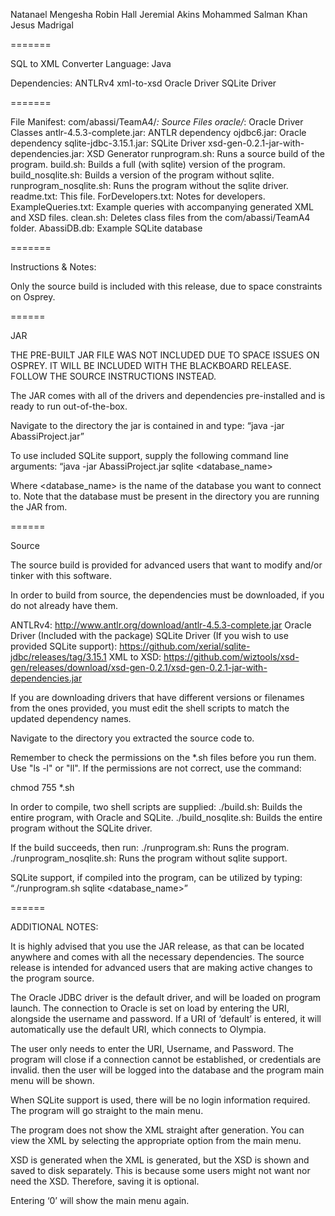 Natanael Mengesha
Robin Hall
Jeremial Akins
Mohammed Salman Khan
Jesus Madrigal

=======

SQL to XML Converter
Language: Java

Dependencies:
ANTLRv4
xml-to-xsd
Oracle Driver
SQLite Driver

=======

File Manifest:
com/abassi/TeamA4/*: Source Files
oracle/*: Oracle Driver Classes
antlr-4.5.3-complete.jar: ANTLR dependency
ojdbc6.jar: Oracle dependency
sqlite-jdbc-3.15.1.jar: SQLite Driver
xsd-gen-0.2.1-jar-with-dependencies.jar: XSD Generator
runprogram.sh: Runs a source build of the program.
build.sh: Builds a full (with sqlite) version of the program.
build_nosqlite.sh: Builds a version of the program without sqlite.
runprogram_nosqlite.sh: Runs the program without the sqlite driver.
readme.txt: This file.
ForDevelopers.txt: Notes for developers.
ExampleQueries.txt: Example queries with accompanying generated XML and XSD files.
clean.sh: Deletes class files from the com/abassi/TeamA4 folder.
AbassiDB.db: Example SQLite database

=======

Instructions & Notes: 

Only the source build is included with this release, due to space constraints on Osprey. 


======

JAR

THE PRE-BUILT JAR FILE WAS NOT INCLUDED DUE TO SPACE ISSUES ON OSPREY. IT WILL BE INCLUDED WITH THE BLACKBOARD RELEASE.
FOLLOW THE SOURCE INSTRUCTIONS INSTEAD.

The JAR comes with all of the drivers and dependencies pre-installed and is ready to run out-of-the-box. 


Navigate to the directory the jar is contained in and type: “java -jar AbassiProject.jar”


To use included SQLite support, supply the following command line arguments: “java -jar AbassiProject.jar sqlite <database_name>

Where <database_name> is the name of the database you want to connect to. Note that the database must be present in the directory you are running the JAR from.

======

Source

The source build is provided for advanced users that want to modify and/or tinker with this software.

In order to build from source, the dependencies must be downloaded, if you do not already have them.

ANTLRv4: http://www.antlr.org/download/antlr-4.5.3-complete.jar
Oracle Driver (Included with the package)
SQLite Driver (If you wish to use provided SQLite support): https://github.com/xerial/sqlite-jdbc/releases/tag/3.15.1
XML to XSD: https://github.com/wiztools/xsd-gen/releases/download/xsd-gen-0.2.1/xsd-gen-0.2.1-jar-with-dependencies.jar

If you are downloading drivers that have different versions or filenames from the ones provided, you must edit the shell scripts to match the updated dependency names.

Navigate to the directory you extracted the source code to.

Remember to check the permissions on the *.sh files before you run them. Use "ls -l" or "ll". If the permissions are not correct, use the command:

chmod 755 *.sh

In order to compile, two shell scripts are supplied:
./build.sh: Builds the entire program, with Oracle and SQLite.
./build_nosqlite.sh: Builds the entire program without the SQLite driver.


If the build succeeds, then run:
./runprogram.sh: Runs the program.
./runprogram_nosqlite.sh: Runs the program without sqlite support.

SQLite support, if compiled into the program, can be utilized by typing: “./runprogram.sh sqlite <database_name>”

======

ADDITIONAL NOTES:

It is highly advised that you use the JAR release, as that can be located anywhere and comes with all the necessary dependencies. The source release is intended for advanced users that are making active changes to the program source.

The Oracle JDBC driver is the default driver, and will be loaded on program launch. The connection to Oracle is set on load by entering the URI, alongside the username and password. If a URI of ‘default’ is entered, it will automatically use the default URI, which connects to Olympia.

The user only needs to enter the URI, Username, and Password. The program will close if a connection cannot be established, or credentials are invalid.  then the user will be logged into the database and the program main menu will be shown.

When SQLite support is used, there will be no login information required. The program will go straight to the main menu.

The program does not show the XML straight after generation. You can view the XML by selecting the appropriate option from the main menu.

XSD is generated when the XML is generated, but the XSD is shown and saved to disk separately. This is because some users might not want nor need the XSD. Therefore, saving it is optional.

Entering ‘0’ will show the main menu again.

